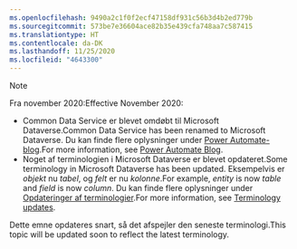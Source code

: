 ```yaml
---
ms.openlocfilehash: 9490a2c1f0f2ecf47158df931c56b3d4b2ed779b
ms.sourcegitcommit: 573be7e36604ace82b35e439cfa748aa7c587415
ms.translationtype: HT
ms.contentlocale: da-DK
ms.lasthandoff: 11/25/2020
ms.locfileid: "4643300"
---
```

> [!NOTE]
> <span data-ttu-id="ec134-101">Fra november 2020:</span><span class="sxs-lookup"><span data-stu-id="ec134-101">Effective November 2020:</span></span>
>
> - <span data-ttu-id="ec134-102">Common Data Service er blevet omdøbt til Microsoft Dataverse.</span><span class="sxs-lookup"><span data-stu-id="ec134-102">Common Data Service has been renamed to Microsoft Dataverse.</span></span> <span data-ttu-id="ec134-103">Du kan finde flere oplysninger under [Power Automate-blog](https://aka.ms/PAuAppBlog).</span><span class="sxs-lookup"><span data-stu-id="ec134-103">For more information, see [Power Automate Blog](https://aka.ms/PAuAppBlog).</span></span>
> - <span data-ttu-id="ec134-104">Noget af terminologien i Microsoft Dataverse er blevet opdateret.</span><span class="sxs-lookup"><span data-stu-id="ec134-104">Some terminology in Microsoft Dataverse has been updated.</span></span> <span data-ttu-id="ec134-105">Eksempelvis er *objekt* nu *tabel*, og *felt* er nu *kolonne*.</span><span class="sxs-lookup"><span data-stu-id="ec134-105">For example, *entity* is now *table* and *field* is now *column*.</span></span> <span data-ttu-id="ec134-106">Du kan finde flere oplysninger under [Opdateringer af terminologier](https://go.microsoft.com/fwlink/?linkid=2147247).</span><span class="sxs-lookup"><span data-stu-id="ec134-106">For more information, see [Terminology updates](https://go.microsoft.com/fwlink/?linkid=2147247).</span></span>
>
> <span data-ttu-id="ec134-107">Dette emne opdateres snart, så det afspejler den seneste terminologi.</span><span class="sxs-lookup"><span data-stu-id="ec134-107">This topic will be updated soon to reflect the latest terminology.</span></span>
